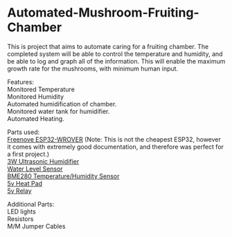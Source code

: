# Automated-Mushroom-Fruiting-Chamber
This is project that aims to automate caring for a fruiting chamber. The completed system will be able to control the temperature and humidity, and be able to log and graph all of the information. 
This will enable the maximum growth rate for the mushrooms, with minimum human input.

Features:   
Monitored Temperature   
Monitored Humidity    
Automated humidification of chamber.    
Monitored water tank for humidifier.    
Automated Heating.    

Parts used:   
[Freenove ESP32-WROVER](https://www.aliexpress.com/item/1005004339923548.html?pdp_npi=3%40dis%21NZD%21NZ%24%2013.69%21NZ%24%2013.69%21%21%21%21%21%402101dcb016838813675808354d014e%2112000028820495478%21sh01%21NZ%211872688531&spm=a2g0o.store_pc_home.productList_2005215234573.subject_3) (Note: This is not the cheapest ESP32, however it comes with extremely good documentation, and therefore was perfect for a first project.)    
[3W Ultrasonic Humidifier](https://www.aliexpress.com/item/1005002545699477.html?spm=a2g0o.order_list.order_list_main.5.7dda18024a9nRN)   
[Water Level Sensor](https://www.aliexpress.com/item/32878846275.html?spm=a2g0o.order_list.order_list_main.11.7dda18024a9nRN)   
[BME280 Temperature/Humidity Sensor](https://www.aliexpress.com/item/32862421810.html?spm=a2g0o.order_list.order_list_main.29.7dda18024a9nRN)   
[5v Heat Pad](https://www.aliexpress.com/item/1005004979904232.html?spm=a2g0o.order_list.order_list_main.59.7dda18024a9nRN)   
[5v Relay](https://www.aliexpress.com/item/1005001903120199.html?spm=a2g0o.order_list.order_list_main.53.7dda18024a9nRN)    

Additional Parts:   
LED lights    
Resistors   
M/M Jumper Cables   

